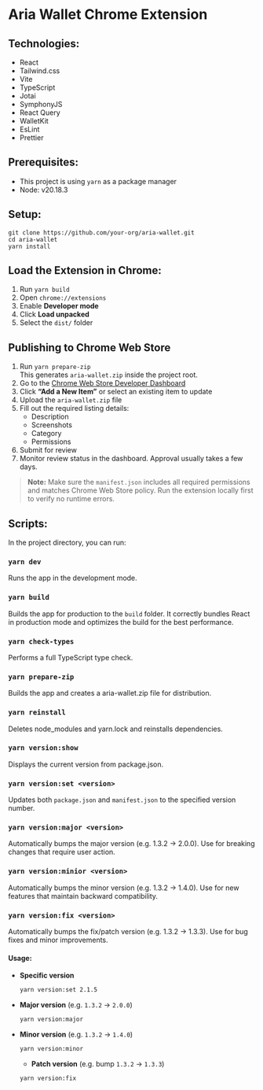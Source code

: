 # Aria Wallet Chrome Extension

## Technologies:

- React
- Tailwind.css
- Vite
- TypeScript
- Jotai
- SymphonyJS
- React Query
- WalletKit
- EsLint
- Prettier

## Prerequisites:

- This project is using `yarn` as a package manager
- Node: v20.18.3

## Setup:

```
git clone https://github.com/your-org/aria-wallet.git
cd aria-wallet
yarn install
```

## Load the Extension in Chrome:

1. Run `yarn build`
2. Open `chrome://extensions`
3. Enable **Developer mode**
4. Click **Load unpacked**
5. Select the `dist/` folder

## Publishing to Chrome Web Store

1. Run `yarn prepare-zip`  
   This generates `aria-wallet.zip` inside the project root.
2. Go to the [Chrome Web Store Developer Dashboard](https://chrome.google.com/webstore/devconsole)
3. Click **“Add a New Item”** or select an existing item to update
4. Upload the `aria-wallet.zip` file
5. Fill out the required listing details:
   - Description
   - Screenshots
   - Category
   - Permissions
6. Submit for review
7. Monitor review status in the dashboard. Approval usually takes a few days.

> **Note:** Make sure the `manifest.json` includes all required permissions and matches Chrome Web Store policy. Run the extension locally first to verify no runtime errors.

## Scripts:

In the project directory, you can run:

### `yarn dev`

Runs the app in the development mode.

### `yarn build`

Builds the app for production to the `build` folder.
It correctly bundles React in production mode and optimizes the build for the best performance.

### `yarn check-types`

Performs a full TypeScript type check.

### `yarn prepare-zip`

Builds the app and creates a aria-wallet.zip file for distribution.

### `yarn reinstall`

Deletes node_modules and yarn.lock and reinstalls dependencies.

### `yarn version:show`

Displays the current version from package.json.

### `yarn version:set <version>`

Updates both `package.json` and `manifest.json` to the specified version number.

### `yarn version:major <version>`

Automatically bumps the major version (e.g. 1.3.2 → 2.0.0). Use for breaking changes that require user action.

### `yarn version:minior <version>`

Automatically bumps the minor version (e.g. 1.3.2 → 1.4.0). Use for new features that maintain backward compatibility.

### `yarn version:fix <version>`

Automatically bumps the fix/patch version (e.g. 1.3.2 → 1.3.3). Use for bug fixes and minor improvements.

#### Usage:

- **Specific version**

  ```bash
  yarn version:set 2.1.5
  ```

- **Major version** (e.g. `1.3.2` → `2.0.0`)

  ```bash
  yarn version:major
  ```

- **Minor version** (e.g. `1.3.2` → `1.4.0`)

  ```bash
  yarn version:minor
  ```

  - **Patch version** (e.g. bump `1.3.2` → `1.3.3`)

  ```bash
  yarn version:fix
  ```
